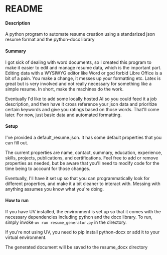 # README

#### Description

A python program to automate resume creation using a standarized json resume format and the python-docx library

#### Summary

I got sick of dealing with word documents, so I created this program to make it easier to edit and manage resume data, which is the important part. Editing data with a WYSIWYG editor like Word or god forbid Libre Office is a bit of a pain. You make a change, it messes up your formatting etc. Latex is great but is very involved and not really necessary for something like a simple resume. In short, make the machines do the work.

Eventually I'd like to add some locally hosted AI so you could feed it a job description, and then have it cross reference your json data and prioritize certain keywords and give you ratings based on those words. That'll come later. For now, just basic data and automated formatting.

#### Setup

I've provided a default_resume.json. It has some default properties that you can fill out.

The current properties are name, contact, summary, education, experience, skills, projects, publications, and certifications. Feel free to add or remove properties as needed, but be aware that you'll need to modify code for the time being to account for those changes.

Eventually, I'll have it set up so that you can programmatically look for different properties, and make it a bit cleaner to interact with. Messing with anything assumes you know what you're doing.

#### How to run

If you have UV installed, the environment is set up so that it comes with the necessary dependencies including python and the docx library. To run, simply invoke ``uv run resume_generator.py`` in the directory.

If you're not using UV, you need to pip install python-docx or add it to your virtual environment.

The generated document will be saved to the resume_docx directory
